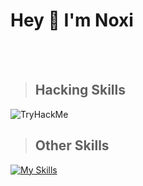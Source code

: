 # Hey 👋 I'm Noxi

<br><br>

> ## Hacking Skills 

<img src="https://tryhackme-badges.s3.amazonaws.com/Noxi395.png" alt="TryHackMe">

<br>

> ## Other Skills 

[![My Skills](https://skillicons.dev/icons?i=kali)](https://skillicons.dev)


<!---
Noxi94/Noxi94 is a ✨ special ✨ repository because its `README.md` (this file) appears on your GitHub profile.
You can click the Preview link to take a look at your changes.
--->
